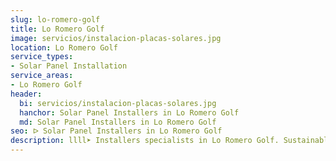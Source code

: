 ```yaml
---
slug: lo-romero-golf
title: Lo Romero Golf
image: servicios/instalacion-placas-solares.jpg
location: Lo Romero Golf
service_types:
- Solar Panel Installation
service_areas:
- Lo Romero Golf
header:
  bi: servicios/instalacion-placas-solares.jpg
  hanchor: Solar Panel Installers in Lo Romero Golf
  md: Solar Panel Installers in Lo Romero Golf
seo: ᐅ Solar Panel Installers in Lo Romero Golf
description: llll➤ Installers specialists in Lo Romero Golf. Sustainable and efficient solutions. Best techniques and competitive prices ✅ Contact us!
---
```

